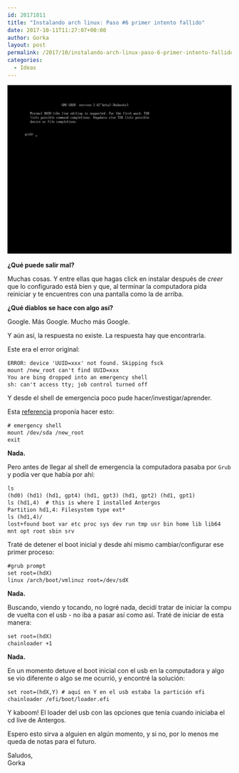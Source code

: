 ```yaml
---
id: 20171011
title: "Instalando arch linux: Paso #6 primer intento fallido"
date: 2017-10-11T11:27:07+00:00
author: Gorka
layout: post
permalink: /2017/10/instalando-arch-linux-paso-6-primer-intento-fallido/
categories:
  - Ideas
---
```

<img style="margin: auto;" src="/public/img/2017/10/error_grub.png" alt="Grub Prompt" />

**¿Qué puede salir mal?**

Muchas cosas. Y entre ellas que hagas click en instalar después de _creer_ que lo configurado está bien y que, al terminar la computadora pida reiniciar y te encuentres con una pantalla como la de arriba.

**¿Qué diablos se hace con algo así?**

Google. Más Google. Mucho más Google.

Y aún así, la respuesta no existe. La respuesta hay que encontrarla.

Este era el error original:

```
ERROR: device 'UUID=xxx' not found. Skipping fsck
mount /new_root can't find UUID=xxx
You are bing dropped into an emergency shell
sh: can't access tty; job control turned off
```

Y desde el shell de emergencia poco pude hacer/investigar/aprender.

Esta [referencia](https://unix.stackexchange.com/questions/364439/how-to-manually-boot-arch-linux-from-preboot-emergency-shell) proponía hacer esto:

```
# emergency shell
mount /dev/sda /new_root
exit
```

**Nada.**

Pero antes de llegar al shell de emergencia la computadora pasaba por `Grub` y podía ver que había por ahí: 

```
ls
(hd0) (hd1) (hd1, gpt4) (hd1, gpt3) (hd1, gpt2) (hd1, gpt1)
ls (hd1,4)  # this is where I installed Antergos
Partition hd1,4: Filesystem type ext*
ls (hd1,4)/
lost+found boot var etc proc sys dev run tmp usr bin home lib lib64 mnt opt root sbin srv
```

Traté de detener el boot inicial y desde ahí mismo cambiar/configurar ese primer proceso:

```
#grub prompt
set root=(hdX)
linux /arch/boot/vmlinuz root=/dev/sdX
```

**Nada.**

Buscando, viendo y tocando, no logré nada, decidí tratar de iniciar la compu de vuelta con el usb - no iba a pasar así como así. Traté de iniciar de esta manera:

```
set root=(hdX)
chainloader +1
```

**Nada.**

En un momento detuve el boot inicial con el usb en la computadora y algo se vio diferente o algo se me ocurrió, y encontré la solución:

```
set root=(hdX,Y) # aquí en Y en el usb estaba la partición efi
chainloader /efi/boot/loader.efi
```

Y kaboom! El loader del usb con las opciones que tenía cuando iniciaba el cd live de Antergos.

Espero esto sirva a alguien en algún momento, y si no, por lo menos me queda de notas para el futuro.

Saludos,<br />
Gorka
